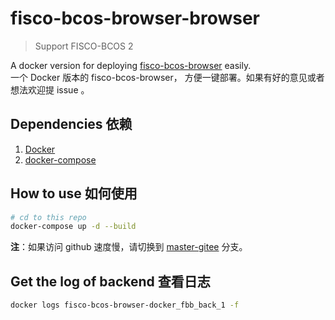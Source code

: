 # fisco-bcos-browser-browser

> Support FISCO-BCOS 2

A docker version for deploying [fisco-bcos-browser](https://github.com/FISCO-BCOS/fisco-bcos-browser) easily.\
一个 Docker 版本的 fisco-bcos-browser， 方便一键部署。如果有好的意见或者想法欢迎提 issue 。

## Dependencies 依赖

1. [Docker](https://www.docker.com/get-started)
2. [docker-compose](https://docs.docker.com/compose/install/)

## How to use 如何使用

``` sh
# cd to this repo
docker-compose up -d --build
```

**注**：如果访问 github 速度慢，请切换到 [master-gitee](https://github.com/YoungWilliamZ/fisco-bcos-browser-docker/tree/master-gitee) 分支。

## Get the log of backend 查看日志

``` sh
docker logs fisco-bcos-browser-docker_fbb_back_1 -f
```
